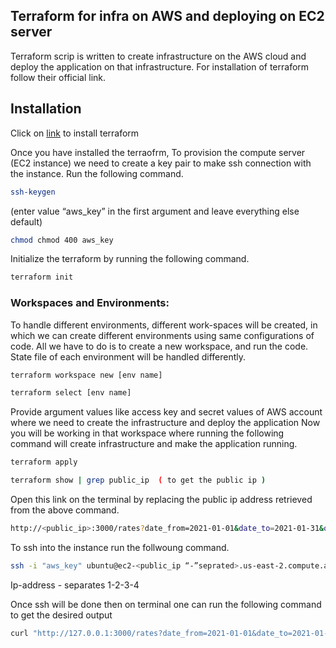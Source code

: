 ## Terraform for infra on AWS and deploying on EC2 server
Terraform scrip is written to create infrastructure on the AWS cloud and deploy the application on that infrastructure. For installation of terraform follow their official link.

## Installation

Click on [link](https://developer.hashicorp.com/terraform/cli/install/apt) to install terraform

Once you have installed the terraofrm, To provision the compute server (EC2 instance) we need to create a key pair to make ssh connection with the instance. Run the following command.

```bash
ssh-keygen  
```
(enter value “aws_key” in the first argument and leave everything else default)

```bash
chmod chmod 400 aws_key
```
Initialize the terraform by running the following command. 

```bash
terraform init
```
### Workspaces and Environments:
To handle different environments, different work-spaces will be created, in which we can create different environments using same configurations of code. 
All we have to do is to create a new workspace, and run the code. State file of each environment will be handled differently. 

```bash
terraform workspace new [env name]

terraform select [env name]
```


Provide argument values like access key and secret values of AWS account where we need to create the infrastructure and deploy the application
Now you will be working in that workspace where running the following command will create infrastructure and make the application running.
```bash
terraform apply 

terraform show | grep public_ip  ( to get the public ip )
```
Open this link on the terminal by replacing the public ip address retrieved from the above command.


```bash
http://<public_ip>:3000/rates?date_from=2021-01-01&date_to=2021-01-31&orig_code=CNGGZ&dest_code=EETLL
```
To ssh into the instance run the follwoung command.

```bash
ssh -i "aws_key" ubuntu@ec2-<public_ip “-”seprated>.us-east-2.compute.amazonaws.com 
```

Ip-address - separates 1-2-3-4

Once ssh will be done then on terminal one can run the following command to get the desired output

 ```bash
curl "http://127.0.0.1:3000/rates?date_from=2021-01-01&date_to=2021-01-31&orig_code=CNGGZ&dest_code=EETLL"
```
